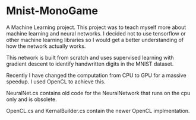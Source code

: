 # Mnist-MonoGame
A Machine Learning project. This project was to teach myself more about machine learning and neural networks. I decided not to use tensorflow or other machine learning libraries so I would get a better understanding of how the network actually works.

This network is built from scratch and uses supervised learning with gradient descent to identify handwritten digits in the MNIST dataset.

Recently I have changed the computation from CPU to GPU for a massive speedup. I used OpenCL to achieve this. 

NeuralNet.cs  contains old code for the NeuralNetwork that runs on the cpu only and is obsolete.

OpenCL.cs and KernalBuilder.cs contain the newer OpenCL implmentation.
